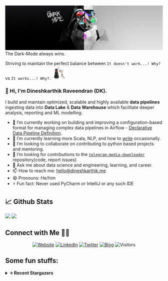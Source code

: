 ![](https://github.com/Dineshkarthik/Dineshkarthik/blob/master/assets/cover.jpg)
The Dark-Mode always wins.

Striving to maintain the perfect balance between `It doesn't work...! Why?` vs `It works...! Why?`. <img src="https://github.com/Dineshkarthik/Dineshkarthik/blob/master/assets/starwars_fight.gif" width="50">


### 👋 Hi, I'm Dineshkarthik Raveendran (DK).

I build and maintain optimized, scalable and highly available **data pipelines** ingesting data into **Data Lake** & **Data Warehouse** which facilitate deeper analysis, reporting and ML modelling.


- 🔭 I’m currently working on building and improving a configuration-based format for managing complex data pipelines in Airflow - [Declarative Data Pipeline Definition](https://www.thoughtworks.com/de/radar/techniques?blipid=202005084).
- 🌱 I’m currently learning more Scala, NLP, and how to [write](https://medium.com/@dineshkarthik.r) occasionally.
- 👯 I’m looking to collaborate on contributing to python based projects and mentoring.
- 🤔 I’m looking for contributions to the [`telegram-media-downloader`](https://github.com/Dineshkarthik/telegram_media_downloader) repository(code, report issues) 
- 💬 Ask me about data science and engineering, learning, and career.
- 📫 How to reach me: [hello@dineshkarthik.me](mailto:hello@dineshkarthik.me)
- 😄 Pronouns: He/him
- ⚡ Fun fact: Never used PyCharm or IntelliJ or any such IDE

## 📈 Github Stats
<img height="180em" src="https://github-readme-stats.vercel.app/api?username=Dineshkarthik&show_icons=true&hide_border=true&&count_private=true&include_all_commits=true" />
<img height="180em" src="https://github-readme-streak-stats.herokuapp.com/?user=Dineshkarthik&hide_border=true" />
  
## Connect with Me 🤝🏻

<p align="center">
<a href="https://dineshkarthik.me"><img alt="Website" src="https://img.shields.io/badge/Website-dineshkarthik.me-blue?style=flat&logo=google-chrome"></a>
<a href="https://www.linkedin.com/in/dineshkarthik-r/"><img alt="LinkedIn" src="https://img.shields.io/badge/LinkedIN-Dineshkarthik%20Raveendran-blue?style=flat&logo=linkedin"></a>
<a href="https://twitter.com/Dineshkarthik_R"><img alt="Twitter" src="https://img.shields.io/badge/Twitter-Dineshkarthik%20R-blue?style=flat&logo=twitter"></a>
<a href="https://medium.com/@dineshkarthik.r"><img alt="Blog" src="https://img.shields.io/badge/Medium-Dineshkarthik%20Raveendran-blue?style=flat&logo=medium"></a>
<img alt="Visitors" src="https://visitor-badge.laobi.icu/badge?page_id=Dineshkarthik">
</p>


## Some fun stuffs:

<details>
  <summary><b>⭐ Recent Stargazers</b></summary>
  <table cellspacing="0" cellpadding="0" style="border: none;">
    <tbody cellspacing="0" cellpadding="0" style="border: none;">
      <tr style="border: none;">
        <td style="border: none">
          <a href="https://github.com/atabeyaydi">
            <img
              style="border-radius: 50%;"
              align="left"
              src="https://avatars.githubusercontent.com/u/64842894?u=77eac51d0f123c39c55a103119e7aa8ebb964d5f&v=4"
              width="96"
              height="65"
            />
          </a>
        </td>
        <td style="border: none">
          <div>
            <a href="https://github.com/atabeyaydi">Atabey Aydı</a> 
            starred <a href="https://github.com/Dineshkarthik/codility-training">codility-training</a>
          </div>
          <div>
            User Bio: C/C++ software and inclusive programming in embedded systems development, cybersecurity, cloud computing in IoT, Python and ML related to data science
          </div>
        </td>
      </tr>
      <tr style="border: none;">
        <td style="border: none">
          <a href="https://github.com/fubwdtmsd64">
            <img
              style="border-radius: 50%;"
              align="left"
              src="https://avatars.githubusercontent.com/u/159879749?u=0b13f540b1ccb6827a81b655c778e17d6af86c95&v=4"
              width="96"
              height="65"
            />
          </a>
        </td>
        <td style="border: none">
          <div>
            <a href="https://github.com/fubwdtmsd64">An Sheng</a> 
            starred <a href="https://github.com/Dineshkarthik/telegram_media_downloader">telegram_media_downloader</a>
          </div>
          <div>
            User Bio: Nothing to 👀 here , no bio...!!
          </div>
        </td>
      </tr>
      <tr style="border: none;">
        <td style="border: none">
          <a href="https://github.com/antonydevanchi">
            <img
              style="border-radius: 50%;"
              align="left"
              src="https://avatars.githubusercontent.com/u/610172?u=cee1eae85bd29efa9b0955c61daf02c4888820e7&v=4"
              width="96"
              height="65"
            />
          </a>
        </td>
        <td style="border: none">
          <div>
            <a href="https://github.com/antonydevanchi">Anton Piskunov</a> 
            starred <a href="https://github.com/Dineshkarthik/telegram_media_downloader">telegram_media_downloader</a>
          </div>
          <div>
            User Bio: CISO at @konsolpro and self-employed at @PSKNV
          </div>
        </td>
      </tr>
      <tr style="border: none;">
        <td style="border: none">
          <a href="https://github.com/Iam-whizzy">
            <img
              style="border-radius: 50%;"
              align="left"
              src="https://avatars.githubusercontent.com/u/42470125?u=a36b237348bf30a26239697f7331eb1bdde5781c&v=4"
              width="96"
              height="65"
            />
          </a>
        </td>
        <td style="border: none">
          <div>
            <a href="https://github.com/Iam-whizzy">Langat Eric</a> 
            starred <a href="https://github.com/Dineshkarthik/codility-training">codility-training</a>
          </div>
          <div>
            User Bio: Nothing to 👀 here , no bio...!!
          </div>
        </td>
      </tr>
      <tr style="border: none;">
        <td style="border: none">
          <a href="https://github.com/woedsa">
            <img
              style="border-radius: 50%;"
              align="left"
              src="https://avatars.githubusercontent.com/u/99379683?v=4"
              width="96"
              height="65"
            />
          </a>
        </td>
        <td style="border: none">
          <div>
            <a href="https://github.com/woedsa">woedsa</a> 
            starred <a href="https://github.com/Dineshkarthik/telegram_media_downloader">telegram_media_downloader</a>
          </div>
          <div>
            User Bio: Nothing to 👀 here , no bio...!!
          </div>
        </td>
      </tr>
      <tr style="border: none;">
        <td style="border: none">
          <a href="https://github.com/bitwisebro">
            <img
              style="border-radius: 50%;"
              align="left"
              src="https://avatars.githubusercontent.com/u/34713448?u=e71beea16a8e278a547840f6eae565aedda7050c&v=4"
              width="96"
              height="65"
            />
          </a>
        </td>
        <td style="border: none">
          <div>
            <a href="https://github.com/bitwisebro">Gaurav J</a> 
            starred <a href="https://github.com/Dineshkarthik/telegram_media_downloader">telegram_media_downloader</a>
          </div>
          <div>
            User Bio: Engineer | Tech Enthusiast | Programmer | Designer | Learning Software Engineering |
          </div>
        </td>
      </tr>
      <tr style="border: none;">
        <td style="border: none">
          <a href="https://github.com/Temhil">
            <img
              style="border-radius: 50%;"
              align="left"
              src="https://avatars.githubusercontent.com/u/14392421?v=4"
              width="96"
              height="65"
            />
          </a>
        </td>
        <td style="border: none">
          <div>
            <a href="https://github.com/Temhil">Temhil</a> 
            starred <a href="https://github.com/Dineshkarthik/telegram_media_downloader">telegram_media_downloader</a>
          </div>
          <div>
            User Bio: Nothing to 👀 here , no bio...!!
          </div>
        </td>
      </tr>
      <tr style="border: none;">
        <td style="border: none">
          <a href="https://github.com/CrisDeng">
            <img
              style="border-radius: 50%;"
              align="left"
              src="https://avatars.githubusercontent.com/u/6908058?u=d5488486f086702106be4b3836079d9c69f577e2&v=4"
              width="96"
              height="65"
            />
          </a>
        </td>
        <td style="border: none">
          <div>
            <a href="https://github.com/CrisDeng">raymond_</a> 
            starred <a href="https://github.com/Dineshkarthik/telegram_media_downloader">telegram_media_downloader</a>
          </div>
          <div>
            User Bio: do something simple, but beautiful
          </div>
        </td>
      </tr>
      <tr style="border: none;">
        <td style="border: none">
          <a href="https://github.com/pereirawill">
            <img
              style="border-radius: 50%;"
              align="left"
              src="https://avatars.githubusercontent.com/u/73921559?u=05c6d1df3cb1b2e871029bc0d85f49b2efef469f&v=4"
              width="96"
              height="65"
            />
          </a>
        </td>
        <td style="border: none">
          <div>
            <a href="https://github.com/pereirawill">Will Pereira</a> 
            starred <a href="https://github.com/Dineshkarthik/codility-training">codility-training</a>
          </div>
          <div>
            User Bio: Nothing to 👀 here , no bio...!!
          </div>
        </td>
      </tr>
      <tr style="border: none;">
        <td style="border: none">
          <a href="https://github.com/lwz339">
            <img
              style="border-radius: 50%;"
              align="left"
              src="https://avatars.githubusercontent.com/u/120148493?u=e119d1e786f5137e94aba7ad039d9fa0b3ee2690&v=4"
              width="96"
              height="65"
            />
          </a>
        </td>
        <td style="border: none">
          <div>
            <a href="https://github.com/lwz339">Liang Weizhi</a> 
            starred <a href="https://github.com/Dineshkarthik/telegram_media_downloader">telegram_media_downloader</a>
          </div>
          <div>
            User Bio: student of @Central South Uninvesity
          </div>
        </td>
      </tr>
      </tbody>
  </table>
</details>